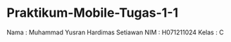 # Praktikum-Mobile-Tugas-1-1
Nama  : Muhammad Yusran Hardimas Setiawan
NIM   : H071211024
Kelas : C
